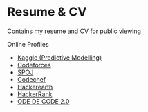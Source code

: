 # Resume & CV
Contains my resume and CV for public viewing

Online Profiles
* [Kaggle (Predictive Modelling)](https://www.kaggle.com/ingeniosus)
* [Codeforces](http://www.codeforces.com/profile/ingeniosus)
* [SPOJ](http://www.spoj.com/users/shnimishe/)
* [Codechef](https://www.codechef.com/users/ingeniosus)
* [Hackerearth](https://www.hackerearth.com/@ingeniosus1)
* [HackerRank](https://www.hackerrank.com/ingeniosus)
* [ODE DE CODE 2.0](https://www.hackerrank.com/contests/odc2-2/leaderboard/)
